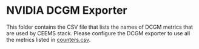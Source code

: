 # NVIDIA DCGM Exporter

This folder contains the CSV file that lists the names of DCGM metrics that are used
by CEEMS stack. Please configure the DCGM exporter to use all the metrics listed in
[counters.csv](https://github.com/ceems-dev/ceems/blob/main/etc/nvidia-dcgm-exporter/counters.csv).
